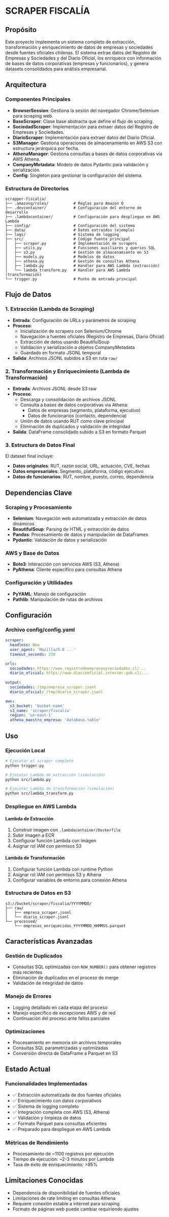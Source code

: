 # SCRAPER FISCALÍA

## Propósito
Este proyecto implementa un sistema completo de extracción, transformación y enriquecimiento de datos de empresas y sociedades desde fuentes oficiales chilenas. El sistema extrae datos del Registro de Empresas y Sociedades y del Diario Oficial, los enriquece con información de bases de datos corporativas (empresas y funcionarios), y genera datasets consolidados para análisis empresarial.

## Arquitectura

### Componentes Principales
- **BrowserSession**: Gestiona la sesión del navegador Chrome/Selenium para scraping web.
- **BaseScraper**: Clase base abstracta que define el flujo de scraping.
- **SociedadScraper**: Implementación para extraer datos del Registro de Empresas y Sociedades.
- **DiarioScraper**: Implementación para extraer datos del Diario Oficial.
- **S3Manager**: Gestiona operaciones de almacenamiento en AWS S3 con estructura jerárquica por fecha.
- **AthenaManager**: Gestiona consultas a bases de datos corporativas via AWS Athena.
- **CompanyMetadata**: Modelo de datos Pydantic para validación y serialización.
- **Config**: Singleton para gestionar la configuración del sistema.

### Estructura de Directorios
```
scrapper-fiscalia/
├── .amazonq/rules/           # Reglas para Amazon Q
├── .devcontainer/            # Configuración del entorno de desarrollo
├── .lambdacontainer/         # Configuración para despliegue en AWS Lambda
├── config/                   # Configuración del sistema
├── data/                     # Datos extraídos (ejemplo)
├── logs/                     # Sistema de logging
├── src/                      # Código fuente principal
│   ├── scraper.py            # Implementación de scrapers
│   ├── utils.py              # Funciones auxiliares y queries SQL
│   ├── s3.py                 # Gestión de almacenamiento en S3
│   ├── models.py             # Modelos de datos
│   ├── athena.py             # Gestión de consultas Athena
│   ├── lambda.py             # Handler para AWS Lambda (extracción)
│   └── lambda_transform.py   # Handler para AWS Lambda (transformación)
└── trigger.py                # Punto de entrada principal
```

## Flujo de Datos

### 1. Extracción (Lambda de Scraping)
- **Entrada**: Configuración de URLs y parámetros de scraping
- **Proceso**:
  - Inicialización de scrapers con Selenium/Chrome
  - Navegación a fuentes oficiales (Registro de Empresas, Diario Oficial)
  - Extracción de datos usando BeautifulSoup
  - Validación y serialización a objetos CompanyMetadata
  - Guardado en formato JSONL temporal
- **Salida**: Archivos JSONL subidos a S3 en ruta `raw/`

### 2. Transformación y Enriquecimiento (Lambda de Transformación)
- **Entrada**: Archivos JSONL desde S3 raw
- **Proceso**:
  - Descarga y consolidación de archivos JSONL
  - Consulta a bases de datos corporativas via Athena:
    - Datos de empresas (segmento, plataforma, ejecutivo)
    - Datos de funcionarios (contacto, dependencia)
  - Unión de datos usando RUT como clave principal
  - Eliminación de duplicados y validación de integridad
- **Salida**: DataFrame consolidado subido a S3 en formato Parquet

### 3. Estructura de Datos Final
El dataset final incluye:
- **Datos originales**: RUT, razón social, URL, actuación, CVE, fechas
- **Datos empresariales**: Segmento, plataforma, código ejecutivo
- **Datos de funcionarios**: RUT, nombre, puesto, correo, dependencia

## Dependencias Clave

### Scraping y Procesamiento
- **Selenium**: Navegación web automatizada y extracción de datos dinámicos
- **BeautifulSoup**: Parsing de HTML y extracción de datos
- **Pandas**: Procesamiento de datos y manipulación de DataFrames
- **Pydantic**: Validación de datos y serialización

### AWS y Base de Datos
- **Boto3**: Interacción con servicios AWS (S3, Athena)
- **PyAthena**: Cliente específico para consultas Athena

### Configuración y Utilidades
- **PyYAML**: Manejo de configuración
- **Pathlib**: Manipulación de rutas de archivos

## Configuración

### Archivo config/config.yaml
```yaml
scraper:
  headless: New
  user_agent: 'Mozilla/5.0 ...'
  timeout_seconds: 230

urls: 
  sociedades: https://www.registrodeempresasysociedades.cl/...
  diario_oficial: https://www.diariooficial.interior.gob.cl/...
  
output:
  sociedades: /tmp/empresa_scraper.jsonl 
  diario_oficial: /tmp/diario_scraper.jsonl

aws:
  s3_bucket: 'bucket-name'
  s3_name: 'scraper/fiscalia'
  region: 'us-east-1'
  athena_maestro_empresa: 'database.table'
```

## Uso

### Ejecución Local
```bash
# Ejecutar el scraper completo
python trigger.py

# Ejecutar Lambda de extracción (simulación)
python src/lambda.py

# Ejecutar Lambda de transformación (simulación)
python src/lambda_transform.py
```

### Despliegue en AWS Lambda

#### Lambda de Extracción
1. Construir imagen con `.lambdacontainer/Dockerfile`
2. Subir imagen a ECR
3. Configurar función Lambda con imagen
4. Asignar rol IAM con permisos S3

#### Lambda de Transformación
1. Configurar función Lambda con runtime Python
2. Asignar rol IAM con permisos S3 y Athena
3. Configurar variables de entorno para conexión Athena

### Estructura de Datos en S3
```
s3://bucket/scraper/fiscalia/YYYYMMDD/
├── raw/
│   ├── empresa_scraper.jsonl
│   └── diario_scraper.jsonl
└── processed/
    └── empresas_enriquecidas_YYYYMMDD_HHMMSS.parquet
```

## Características Avanzadas

### Gestión de Duplicados
- Consultas SQL optimizadas con `ROW_NUMBER()` para obtener registros más recientes
- Eliminación de duplicados en el proceso de merge
- Validación de integridad de datos

### Manejo de Errores
- Logging detallado en cada etapa del proceso
- Manejo específico de excepciones AWS y de red
- Continuación del proceso ante fallos parciales

### Optimizaciones
- Procesamiento en memoria sin archivos temporales
- Consultas SQL parametrizadas y optimizadas
- Conversión directa de DataFrame a Parquet en S3

## Estado Actual

### Funcionalidades Implementadas
- ✅ Extracción automatizada de dos fuentes oficiales
- ✅ Enriquecimiento con datos corporativos
- ✅ Sistema de logging completo
- ✅ Integración completa con AWS (S3, Athena)
- ✅ Validación y limpieza de datos
- ✅ Formato Parquet para consultas eficientes
- ✅ Preparado para despliegue en AWS Lambda

### Métricas de Rendimiento
- Procesamiento de ~1100 registros por ejecución
- Tiempo de ejecución: ~2-3 minutos por Lambda
- Tasa de éxito de enriquecimiento: >95%

## Limitaciones Conocidas

- Dependencia de disponibilidad de fuentes oficiales
- Limitaciones de rate limiting en consultas Athena
- Requiere conexión estable a internet para scraping
- Formato de páginas web puede cambiar requiriendo ajustes